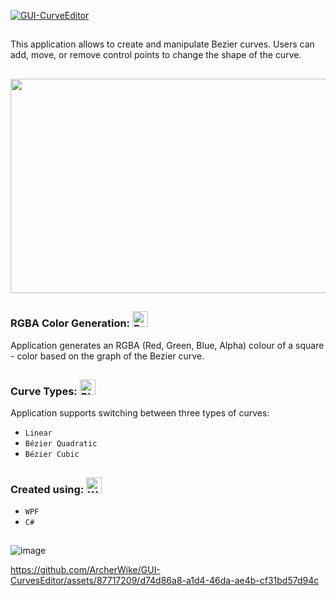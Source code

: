 [![GUI-CurveEditor](https://svg-banners.vercel.app/api?type=rainbow&text1=GUI_Curves%20Editor&width=800&height=100)]()

<h2></h2>

This application allows to create and manipulate Bezier curves. Users can add, move, or remove control points to change the shape of the curve.
<h2></h2>

<p align="center">
<img src="https://github.com/ArcherWike/GUI-CurvesEditor/assets/87717209/20a32a04-a1c8-4310-914d-5bfe53bf0b48" width="560" height="343"/>
</p>

<h2></h2>
<h3> RGBA Color Generation: <img src="https://raw.githubusercontent.com/Tarikul-Islam-Anik/Animated-Fluent-Emojis/master/Emojis/Symbols/Red%20Square.png" alt="Red Square" width="25" height="25" /> </h3>
Application generates an RGBA (Red, Green, Blue, Alpha) colour of a square - color based on the graph of the Bezier curve.
<h2></h2>
<h3> Curve Types: <img src="https://raw.githubusercontent.com/Tarikul-Islam-Anik/Animated-Fluent-Emojis/master/Emojis/Symbols/Right%20Arrow%20Curving%20Down.png" alt="Right Arrow Curving Down" width="25" height="25" /> </h3>
Application supports switching between three types of curves: 

- `Linear`
- `Bézier Quadratic`
- `Bézier Cubic`
<h2></h2>




<h3> Created using: <img src="https://raw.githubusercontent.com/Tarikul-Islam-Anik/Animated-Fluent-Emojis/master/Emojis/Objects/Wrench.png" alt="Wrench" width="25" height="25" /> </h3>

- `WPF`
- `C#`

<h2></h2>

![image](https://github.com/ArcherWike/GUI-CurvesEditor/assets/87717209/148beb20-b126-4091-bcee-b20d48b5c514)


https://github.com/ArcherWike/GUI-CurvesEditor/assets/87717209/d74d86a8-a1d4-46da-ae4b-cf31bd57d94c


